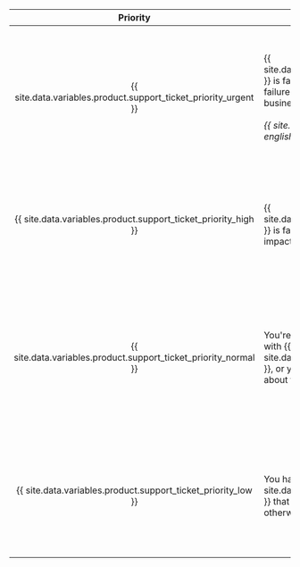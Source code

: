 | Priority | Description | Examples |
| :---: | --- | --- |
| {{ site.data.variables.product.support_ticket_priority_urgent }} | {{ site.data.variables.product.prodname_ghe_server }} is failing in a production environment, and the failure directly impacts the operation of your business.<br/><br/>_{{ site.data.reusables.support.priority-urgent-english-only }}_ | <ul><li>Errors or outages that affect core Git or web application functionality for all users</li><li>Severe performance degradation for majority of users</li><li>Full or rapidly filling storage</li><li>Inability to install a renewed license file</li><li>Security incident</li><li>Loss of administrative access to the instance with no known workaround</li><li>Failure to restore a backup to a production environment</li></ul> |
| {{ site.data.variables.product.support_ticket_priority_high }} | {{ site.data.variables.product.prodname_ghe_server }} is failing in a production environment, but impact on your business is limited. | <ul><li>Performance degradation that reduces productivity for many users</li><li>Reduced redundancy from failure of High Availability (HA) or cluster nodes</li><li>Failure to back up instance</li><li>Failure to restore a backup to a test or staging environment that could compromise successful restoration to a production environment</li></ul> |
| {{ site.data.variables.product.support_ticket_priority_normal }} | You're experiencing limited or moderate issues with {{ site.data.variables.product.prodname_ghe_server }}, or you have general concerns or questions about the operation of your instance. | <ul><li>Problems in a test or staging environment</li><li>Advice on using {{ site.data.variables.product.prodname_dotcom }} APIs and features, or questions about configuring third-party integrations from your instance</li><li>Issues with tools for user data migration that {{ site.data.variables.product.company_short }} provides</li><li>Upgrades</li><li>Bug reports</li><li>Features not working as expected</li><li>General security questions</li></ul> |
| {{ site.data.variables.product.support_ticket_priority_low }} | You have a question or suggestion about {{ site.data.variables.product.prodname_ghe_server }} that is not time-sensitive, or does not otherwise block the productivity of your team. | <ul><li>Feature requests</li><li>Product feedback</li><li>Requests for health checks (available for customers with a {{ site.data.variables.product.premium_support_plan }} only at this time)</li><li>Notifying {{ site.data.variables.product.company_short }} of planned maintenance on your instance</li></ul> |
